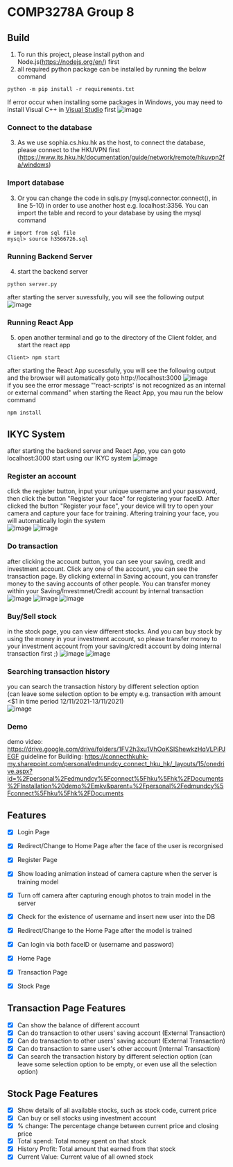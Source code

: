 # COMP3278A Group 8

## Build
1. To run this project, please install python and Node.js(https://nodejs.org/en/) first
2. all required python package can be installed by running the below command
```
python -m pip install -r requirements.txt
```
If error occur when installing some packages in Windows, you may need to install Visual C++ in [Visual Studio](https://visualstudio.microsoft.com/) first
![image](https://user-images.githubusercontent.com/61381909/142033158-60c785f4-184b-4de6-b582-78f0f8b8df4d.png)
### Connect to the database
3. As we use sophia.cs.hku.hk as the host, to connect the database, please connect to the HKUVPN first (https://www.its.hku.hk/documentation/guide/network/remote/hkuvpn2fa/windows)
### Import database
3. Or you can change the code in sqls.py (mysql.connector.connect(), in line 5-10) in order to use another host e.g. localhost:3356. You can import the table and record to your database by using the mysql command
```
# import from sql file
mysql> source h3566726.sql
```
### Running Backend Server
4. start the backend server
``` 
python server.py
```
after starting the server suvessfully, you will see the following output
![image](https://user-images.githubusercontent.com/62173795/142026369-90dc7f6c-53cc-4103-96b0-8cb55fc2191f.png)
### Running React App
5. open another terminal and go to the directory of the Client folder, and start the react app
```
Client> npm start
```
after starting the React App sucessfully, you will see the following output and the browser will automatically goto http://localhost:3000 ![image](https://user-images.githubusercontent.com/62173795/142026839-01d50af4-8472-4df0-aa53-34b894bf583f.png)<br>
if you see the error message "'react-scripts' is not recognized as an internal or external command" when starting the React App, you mau run the below command
```
npm install
```
## IKYC System
after starting the backend server and React App, you can goto localhost:3000 start using our IKYC system
![image](https://user-images.githubusercontent.com/62173795/142028359-28befa67-499f-4b4f-99b3-e07c229bfb5b.png)
### Register an account
click the register button, input your unique username and your password, then click the button "Register your face" for registering your faceID. After clicked the button "Register your face", your device will try to open your camera and capture your face for training. Aftering training your face, you will automatically login the system<br>
![image](https://user-images.githubusercontent.com/62173795/142029999-c8ad6156-15e4-4759-9fa0-a0aeb0ebf706.png) ![image](https://user-images.githubusercontent.com/62173795/142030205-4842a44e-1d4a-47a3-b832-516a994a9e13.png)
### Do transaction
after clicking the account button, you can see your saving, credit and investment account. Click any one of the account, you can see the transaction page. By clicking external in Saving account, you can transfer money to the saving accounts of other people. You can transfer money within your Saving/Investmnet/Credit account by internal transaction
<br>![image](https://user-images.githubusercontent.com/62173795/142050098-d70f37d2-9e8b-444c-aa14-a62cb4198cbe.png) ![image](https://user-images.githubusercontent.com/62173795/142050339-5121e98c-6412-4a3f-b627-148a81e7e6f4.png) ![image](https://user-images.githubusercontent.com/62173795/142046734-469eeab5-ce6a-44a9-94bc-5149e4f03604.png)
### Buy/Sell stock
in the stock page, you can view different stocks. And you can buy stock by using the money in your investment account, so please transfer money to your investment account from your saving/credit account by doing internal transaction first ;)
![image](https://user-images.githubusercontent.com/62173795/142047289-d05eb548-f908-4c1a-986b-fabd518604c0.png)
![image](https://user-images.githubusercontent.com/62173795/142047449-8ab170f6-8565-40cd-9f0a-01499041a74c.png)
### Searching transaction history
you can search the transaction history by different selection option 
<br>(can leave some selection option to be empty e.g. transaction with amount <$1 in time period 12/11/2021-13/11/2021)
<br>![image](https://user-images.githubusercontent.com/62173795/142049206-c6da3103-4248-4259-b0aa-dfe7d15017e4.png)




### Demo
demo video: https://drive.google.com/drive/folders/1FV2h3xu1VhOoKSIShewkzHqVLPiPJEGF
guideline for Building: https://connecthkuhk-my.sharepoint.com/personal/edmundcy_connect_hku_hk/_layouts/15/onedrive.aspx?id=%2Fpersonal%2Fedmundcy%5Fconnect%5Fhku%5Fhk%2FDocuments%2FInstallation%20demo%2Emkv&parent=%2Fpersonal%2Fedmundcy%5Fconnect%5Fhku%5Fhk%2FDocuments

## Features
- [x] Login Page
- [x] Redirect/Change to Home Page after the face of the user is recorgnised
- [x] Register Page
- [x] Show loading animation instead of camera capture when the server is training model
- [x] Turn off camera after capturing enough photos to train model in the server
- [x] Check for the existence of username and insert new user into the DB
- [x] Redirect/Change to the Home Page after the model is trained
- [X] Can login via both faceID or (username and password)
- [x] Home Page
- [x] Transaction Page
- [x] Stock Page



## Transaction Page Features
- [X] Can show the balance of different account
- [X] Can do transaction to other users' saving account (External Transaction)
- [X] Can do transaction to other users' saving account (External Transaction)
- [X] Can do transaction to same user's other account (Internal Transaction)
- [X] Can search the transaction history by different selection option (can leave some selection option to be empty, or even use all the selection option)

## Stock Page Features
- [x] Show details of all available stocks, such as stock code, current price
- [x] Can buy or sell stocks using investment account
- [x] % change: The percentage change between current price and closing price
- [x] Total spend: Total money spent on that stock
- [X] History Profit: Total amount that earned from that stock
- [X] Current Value: Current value of all owned stock
